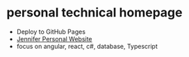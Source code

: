 # personal technical homepage 
- Deploy to GitHub Pages
- [Jennifer Personal Website](https://cxxyao2.github.io)
- focus on angular, react, c#, database, Typescript

